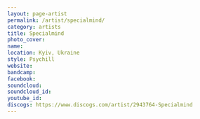 ```yaml
---
layout: page-artist
permalink: /artist/specialmind/
category: artists
title: Specialmind
photo_cover: 
name: 
location: Kyiv, Ukraine
style: Psychill
website: 
bandcamp: 
facebook: 
soundcloud: 
soundcloud_id: 
youtube_id: 
discogs: https://www.discogs.com/artist/2943764-Specialmind
---
```

